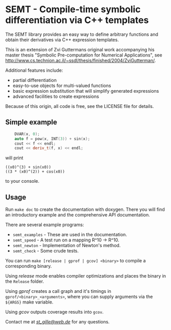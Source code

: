  SEMT - Compile-time symbolic differentiation via C++ templates
============================================================================

The SEMT library provides an easy way to define arbitrary functions
and obtain their derivatives via C++ expression templates.

This is an extension of Zvi Guttermans original work
accompanying his master thesis
"Symbolic Pre-computation for Numerical Applications",
see http://www.cs.technion.ac.il/~ssdl/thesis/finished/2004/ZviGutterman/.

Additional features include:
* partial differentiation
* easy-to-use objects for multi-valued functions
* basic expression substitution that will simplify generated expressions
* advanced facilities to create expressions

Because of this origin, all code is free, see the LICENSE
file for details.

Simple example
----------------

```C++
    DVAR(x, 0);
    auto f = pow(x, INT(3)) + sin(x);
    cout << f << endl;
    cout << deriv_t(f, x) << endl;
```
will print

    ((x0)^(3) + sin(x0))
    ((3 * (x0)^(2)) + cos(x0))

to your console.

Usage
---------
Run `make doc` to create the documentation with doxygen.
There you will find an introductory example and the comprehensive API documentation.

There are several example programs:

* `semt_examples` - These are used in the documentation.
* `semt_speed` - A test run on a mapping R^10 -> R^10.
* `semt_newton` - Implementation of Newton's method.
* `semt_check` - Some crude tests.

You can run
    `make [release | gprof | gcov] <binary>`
to compile a corresponding binary.

Using *release* mode enables compiler optimizations and places the binary in the `Release` folder.

Using *gprof* creates a call graph and it's timings in `gprof/<binary>_<arguments>`, where you can supply arguments via the `${ARGS}` make variable.

Using *gcov* outputs coverage results into `gcov`.

Contact me at *st_gille@web.de* for any questions.
